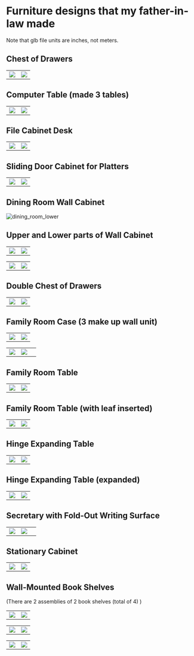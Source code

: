 

# Furniture designs that my father-in-law made

Note that glb file units are inches, not meters.

## Chest of Drawers

<table width="100%">
<tr>
<td width="50%">
<img src="./images/chest_of_drawers.jpg">
</td>
<td>
<img src="./dimensions/chest_of_drawers.jpg" >
</td>
</tr>
</table>


## Computer Table (made 3 tables)

<table width="100%">
<tr>
<td width="50%">
<img src="./images/computer_table.jpg">
</td>
<td>
<img src="./dimensions/computer_table.jpg" >
</td>
</tr>
</table>

## File Cabinet Desk

<table width="100%">
<tr>
<td width="50%">
<img src="./images/file_cabinet_desk.jpg">
</td>
<td>
<img src="./dimensions/file_cabinet_desk.jpg" >
</td>
</tr>
</table>


## Sliding Door Cabinet for Platters

<table width="100%">
<tr>
<td width="50%">
<img src="./images/dining_platter_cabinet.jpg">
</td>
<td>
<img src="./dimensions/dining_platter_cabinet.jpg" >
</td>
</tr>
</table>

## Dining Room Wall Cabinet
![dining_room_lower](./images/dining_room_upper_and_lower.jpg)

## Upper and Lower parts of Wall Cabinet

<table width="100%">
<tr>
<td width="50%">
<img src="./images/dining_room_upper.jpg">
</td>
<td>
<img src="./dimensions/dining_room_upper.jpg" >
</td>
</tr>
</table>


<table width="100%">
<tr>
<td width="50%">
<img src="./images/dining_room_lower.jpg">
</td>
<td>
<img src="./dimensions/dining_room_lower.jpg" >
</td>
</tr>
</table>

## Double Chest of Drawers

<table width="100%">
<tr>
<td width="50%">
<img src="./images/double_chest_of_drawers.jpg">
</td>
<td>
<img src="./dimensions/double_chest_of_drawers.jpg" >
</td>
</tr>
</table>

## Family Room Case (3 make up wall unit)


<table width="100%">
<tr>
<td width="50%">
<img src="./images/family_room_case_x3_v2.jpg">
</td>
<td>
<img src="./dimensions/family_room_case_w_shelves.jpg" >
</td>
</tr>
</table>



<table width="100%">
<tr>
<td width="40%">
<img src="./images/family_room_case.jpg">
</td>
<td>
<img src="./dimensions/family_room_case.jpg" >
</td>
</tr>
</table>

## Family Room Table

<table width="100%">
<tr>
<td width="50%">
<img src="./images/family_room_table.jpg">
</td>
<td>
<img src="./dimensions/family_room_table.jpg" >
</td>
</tr>
</table>

## Family Room Table (with leaf inserted)

<table width="100%">
<tr>
<td width="50%">
<img src="./images/family_room_table_w_leaf.jpg">
</td>
<td>
<img src="./dimensions/family_room_table_w_leaf.jpg" >
</td>
</tr>
</table>

## Hinge Expanding Table

<table width="100%">
<tr>
<td width="50%">
<img src="./images/hinge_expanding_table.jpg">
</td>
<td>
<img src="./dimensions/hinge_expanding_table.jpg" >
</td>
</tr>
</table>

## Hinge Expanding Table (expanded)

<table width="100%">
<tr>
<td width="50%">
<img src="./images/hinge_table_lengthened.jpg">
</td>
<td>
<img src="./dimensions/hinge_table_lengthened.jpg" >
</td>
</tr>
</table>

## Secretary with Fold-Out Writing Surface

<table width="100%">
<tr>
<td width="40%">
<img src="./images/secretary.jpg">
</td>
<td>
<img src="./dimensions/secretary.jpg" >
</td>
</tr>
</table>

## Stationary Cabinet

<table width="100%">
<tr>
<td width="50%">
<img src="./images/stationary_cabinet.jpg">
</td>
<td>
<img src="./dimensions/stationary_cabinet.jpg" >
</td>
</tr>
</table>

## Wall-Mounted Book Shelves
(There are 2 assemblies of 2 book shelves (total of 4) )

<table width="100%">
<tr>
<td width="50%">
<img src="./images/wall_mounted_book_case_assembly.jpg">
</td>
<td>
<img src="./dimensions/wall_mounted_book_case_assembly.jpg" >
</td>
</tr>
</table>

<table width="100%">
<tr>
<td width="50%">
<img src="./images/wall_mounted_book_case_v2.jpg">
</td>
<td>
<img src="./dimensions/wall_mounted_book_case_v2.jpg" >
</td>
</tr>
</table>

<table width="100%">
<tr>
<td width="50%">
<img src="./images/wall_mounted_book_case.jpg">
</td>
<td>
<img src="./dimensions/wall_mounted_book_case.jpg" >
</td>
</tr>
</table>
